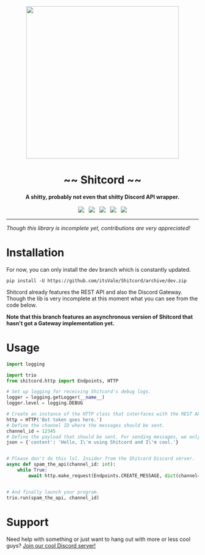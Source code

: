 <div align="center">
    <img src="https://user-images.githubusercontent.com/38182450/46910084-abad8d80-cf3e-11e8-9be3-09c9078b2c3a.png" width="400px" />
    <h1>~~ Shitcord ~~</h1>
    <strong>A shitty, probably not even that shitty Discord API wrapper.</strong>
    <br><br>
    <a href="https://www.codacy.com/app/itsVale/Shitcord?utm_source=github.com&amp;utm_medium=referral&amp;utm_content=itsVale/Shitcord&amp;utm_campaign=Badge_Grade"><img src="https://api.codacy.com/project/badge/Grade/b3ed9f02a50142bf9fd337978be88b24" /></a>
    &nbsp;
    <a href="https://travis-ci.com/itsVale/Shitcord"><img src="https://travis-ci.com/itsVale/Shitcord.svg?branch=dev" /></a>
    &nbsp;
    <a href="https://GitHub.com/itsVale/Shitcord/issues/"><img src="https://img.shields.io/github/issues/itsVale/Shitcord.svg" /></a>
    &nbsp;
    <a href="https://GitHub.com/itsVale/Shitcord/pulls/"><img src="https://img.shields.io/github/issues-pr/itsVale/Shitcord.svg" /></a>
    &nbsp;
    <a href="http://perso.crans.org/besson/LICENSE.html"><img src="https://img.shields.io/badge/License-GPLv3-blue.svg" /></a>
    <hr>
</div>

_Though this library is incomplete yet, contributions are very appreciated!_

# Installation
For now, you can only install the dev branch which is constantly updated.
```
pip install -U https://github.com/itsVale/Shitcord/archive/dev.zip
```

Shitcord already features the REST API and also the Discord Gateway. Though the lib is very
incomplete at this moment what you can see from the code below.  
  
__Note that this branch features an asynchronous version of Shitcord that hasn't got a Gateway implementation yet.__

# Usage
```python
import logging

import trio
from shitcord.http import Endpoints, HTTP

# Set up logging for receiving Shitcord's debug logs.
logger = logging.getLogger(__name__)
logger.level = logging.DEBUG

# Create an instance of the HTTP class that interfaces with the REST API.
http = HTTP('Bot token goes here.')
# Define the channel ID where the messages should be sent.
channel_id = 12345
# Define the payload that should be sent. For sending messages, we only need a content key.
json = {'content': 'Hello, I\'m using Shitcord and I\'m cool.'}


# Please don't do this lol. Insider from the Shitcord Discord server.
async def spam_the_api(channel_id: int):
    while True:
        await http.make_request(Endpoints.CREATE_MESSAGE, dict(channel=channel_id), json=json)


# And finally launch your program.
trio.run(spam_the_api, channel_id)
```

# Support
Need help with something or just want to hang out with more or less cool guys? [Join our cool Discord server!](https://discord.gg/HbKGrVT)